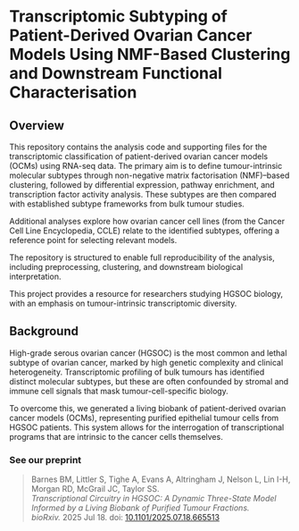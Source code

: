 # Transcriptomic Subtyping of Patient-Derived Ovarian Cancer Models Using NMF-Based Clustering and Downstream Functional Characterisation
## Overview
This repository contains the analysis code and supporting files for the transcriptomic classification of patient-derived ovarian cancer models (OCMs) using RNA-seq data. The primary aim is to define tumour-intrinsic molecular subtypes through non-negative matrix factorisation (NMF)–based clustering, followed by differential expression, pathway enrichment, and transcription factor activity analysis. These subtypes are then compared with established subtype frameworks from bulk tumour studies.

Additional analyses explore how ovarian cancer cell lines (from the Cancer Cell Line Encyclopedia, CCLE) relate to the identified subtypes, offering a reference point for selecting relevant models.

The repository is structured to enable full reproducibility of the analysis, including preprocessing, clustering, and downstream biological interpretation.

This project provides a resource for researchers studying HGSOC biology, with an emphasis on tumour-intrinsic transcriptomic diversity.

## Background
High-grade serous ovarian cancer (HGSOC) is the most common and lethal subtype of ovarian cancer, marked by high genetic complexity and clinical heterogeneity. Transcriptomic profiling of bulk tumours has identified distinct molecular subtypes, but these are often confounded by stromal and immune cell signals that mask tumour-cell-specific biology.

To overcome this, we generated a living biobank of patient-derived ovarian cancer models (OCMs), representing purified epithelial tumour cells from HGSOC patients. This system allows for the interrogation of transcriptional programs that are intrinsic to the cancer cells themselves.

### See our preprint

> Barnes BM, Littler S, Tighe A, Evans A, Altringham J, Nelson L, Lin I-H, Morgan RD, McGrail JC, Taylor SS.  
> *Transcriptional Circuitry in HGSOC: A Dynamic Three-State Model Informed by a Living Biobank of Purified Tumour Fractions.*  
> _bioRxiv._ 2025 Jul 18. doi: [10.1101/2025.07.18.665513](https://doi.org/10.1101/2025.07.18.665513)
